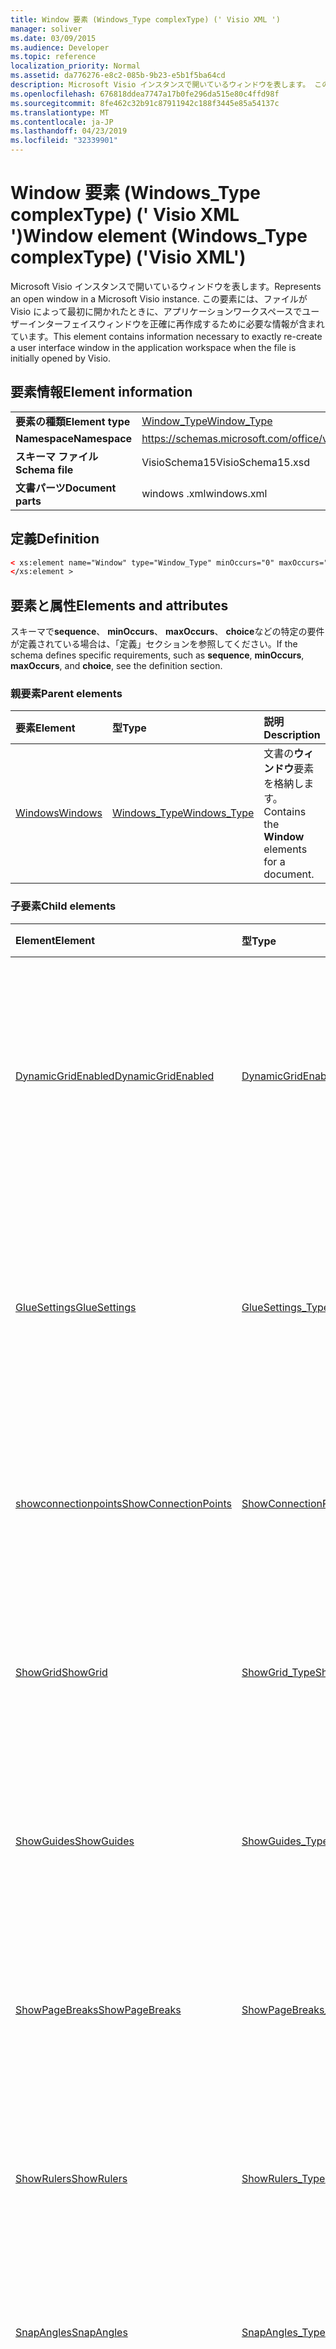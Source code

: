```yaml
---
title: Window 要素 (Windows_Type complexType) (' Visio XML ')
manager: soliver
ms.date: 03/09/2015
ms.audience: Developer
ms.topic: reference
localization_priority: Normal
ms.assetid: da776276-e8c2-085b-9b23-e5b1f5ba64cd
description: Microsoft Visio インスタンスで開いているウィンドウを表します。 この要素には、ファイルが Visio によって最初に開かれたときに、アプリケーションワークスペースでユーザーインターフェイスウィンドウを正確に再作成するために必要な情報が含まれています。
ms.openlocfilehash: 676818ddea7747a17b0fe296da515e80c4ffd98f
ms.sourcegitcommit: 8fe462c32b91c87911942c188f3445e85a54137c
ms.translationtype: MT
ms.contentlocale: ja-JP
ms.lasthandoff: 04/23/2019
ms.locfileid: "32339901"
---
```

# <a name="window-element-windowstype-complextype-visio-xml"></a><span data-ttu-id="e7568-104">Window 要素 (Windows_Type complexType) (' Visio XML ')</span><span class="sxs-lookup"><span data-stu-id="e7568-104">Window element (Windows_Type complexType) ('Visio XML')</span></span>

<span data-ttu-id="e7568-105">Microsoft Visio インスタンスで開いているウィンドウを表します。</span><span class="sxs-lookup"><span data-stu-id="e7568-105">Represents an open window in a Microsoft Visio instance.</span></span> <span data-ttu-id="e7568-106">この要素には、ファイルが Visio によって最初に開かれたときに、アプリケーションワークスペースでユーザーインターフェイスウィンドウを正確に再作成するために必要な情報が含まれています。</span><span class="sxs-lookup"><span data-stu-id="e7568-106">This element contains information necessary to exactly re-create a user interface window in the application workspace when the file is initially opened by Visio.</span></span>
  
## <a name="element-information"></a><span data-ttu-id="e7568-107">要素情報</span><span class="sxs-lookup"><span data-stu-id="e7568-107">Element information</span></span>

|||
|:-----|:-----|
|<span data-ttu-id="e7568-108">**要素の種類**</span><span class="sxs-lookup"><span data-stu-id="e7568-108">**Element type**</span></span> <br/> |[<span data-ttu-id="e7568-109">Window_Type</span><span class="sxs-lookup"><span data-stu-id="e7568-109">Window_Type</span></span>](window_type-complextypevisio-xml.md) <br/> |
|<span data-ttu-id="e7568-110">**Namespace**</span><span class="sxs-lookup"><span data-stu-id="e7568-110">**Namespace**</span></span> <br/> |https://schemas.microsoft.com/office/visio/2012/main  <br/> |
|<span data-ttu-id="e7568-111">**スキーマ ファイル**</span><span class="sxs-lookup"><span data-stu-id="e7568-111">**Schema file**</span></span> <br/> |<span data-ttu-id="e7568-112">VisioSchema15</span><span class="sxs-lookup"><span data-stu-id="e7568-112">VisioSchema15.xsd</span></span>  <br/> |
|<span data-ttu-id="e7568-113">**文書パーツ**</span><span class="sxs-lookup"><span data-stu-id="e7568-113">**Document parts**</span></span> <br/> |<span data-ttu-id="e7568-114">windows .xml</span><span class="sxs-lookup"><span data-stu-id="e7568-114">windows.xml</span></span>  <br/> |
   
## <a name="definition"></a><span data-ttu-id="e7568-115">定義</span><span class="sxs-lookup"><span data-stu-id="e7568-115">Definition</span></span>

```XML
< xs:element name="Window" type="Window_Type" minOccurs="0" maxOccurs="unbounded" >
</xs:element >
```

## <a name="elements-and-attributes"></a><span data-ttu-id="e7568-116">要素と属性</span><span class="sxs-lookup"><span data-stu-id="e7568-116">Elements and attributes</span></span>

<span data-ttu-id="e7568-117">スキーマで**sequence**、 **minOccurs**、 **maxOccurs**、 **choice**などの特定の要件が定義されている場合は、「定義」セクションを参照してください。</span><span class="sxs-lookup"><span data-stu-id="e7568-117">If the schema defines specific requirements, such as **sequence**, **minOccurs**, **maxOccurs**, and **choice**, see the definition section.</span></span> 
  
### <a name="parent-elements"></a><span data-ttu-id="e7568-118">親要素</span><span class="sxs-lookup"><span data-stu-id="e7568-118">Parent elements</span></span>

|<span data-ttu-id="e7568-119">**要素**</span><span class="sxs-lookup"><span data-stu-id="e7568-119">**Element**</span></span>|<span data-ttu-id="e7568-120">**型**</span><span class="sxs-lookup"><span data-stu-id="e7568-120">**Type**</span></span>|<span data-ttu-id="e7568-121">**説明**</span><span class="sxs-lookup"><span data-stu-id="e7568-121">**Description**</span></span>|
|:-----|:-----|:-----|
|[<span data-ttu-id="e7568-122">Windows</span><span class="sxs-lookup"><span data-stu-id="e7568-122">Windows</span></span>](windows-elementvisio-xml.md) <br/> |[<span data-ttu-id="e7568-123">Windows_Type</span><span class="sxs-lookup"><span data-stu-id="e7568-123">Windows_Type</span></span>](windows_type-complextypevisio-xml.md) <br/> |<span data-ttu-id="e7568-124">文書の**ウィンドウ**要素を格納します。</span><span class="sxs-lookup"><span data-stu-id="e7568-124">Contains the **Window** elements for a document.</span></span>  <br/> |
   
### <a name="child-elements"></a><span data-ttu-id="e7568-125">子要素</span><span class="sxs-lookup"><span data-stu-id="e7568-125">Child elements</span></span>

|<span data-ttu-id="e7568-126">**Element**</span><span class="sxs-lookup"><span data-stu-id="e7568-126">**Element**</span></span>|<span data-ttu-id="e7568-127">**型**</span><span class="sxs-lookup"><span data-stu-id="e7568-127">**Type**</span></span>|<span data-ttu-id="e7568-128">**説明**</span><span class="sxs-lookup"><span data-stu-id="e7568-128">**Description**</span></span>|
|:-----|:-----|:-----|
|[<span data-ttu-id="e7568-129">DynamicGridEnabled</span><span class="sxs-lookup"><span data-stu-id="e7568-129">DynamicGridEnabled</span></span>](dynamicgridenabled-element-window_type-complextypevisio-xml.md) <br/> |[<span data-ttu-id="e7568-130">DynamicGridEnabled_Type</span><span class="sxs-lookup"><span data-stu-id="e7568-130">DynamicGridEnabled_Type</span></span>](dynamicgridenabled_type-complextypevisio-xml.md) <br/> |<span data-ttu-id="e7568-131">ドキュメントまたはウィンドウに対して動的グリッド機能を有効にするかどうかを指定します。</span><span class="sxs-lookup"><span data-stu-id="e7568-131">Specifies whether the dynamic grid feature is enabled for a document or window.</span></span>  <br/> |
|[<span data-ttu-id="e7568-132">GlueSettings</span><span class="sxs-lookup"><span data-stu-id="e7568-132">GlueSettings</span></span>](gluesettings-element-window_type-complextypevisio-xml.md) <br/> |[<span data-ttu-id="e7568-133">GlueSettings_Type</span><span class="sxs-lookup"><span data-stu-id="e7568-133">GlueSettings_Type</span></span>](gluesettings_type-complextypevisio-xml.md) <br/> |<span data-ttu-id="e7568-134">図面で接着が有効になっている場合に、図形を接着するオブジェクトを指定します。</span><span class="sxs-lookup"><span data-stu-id="e7568-134">Specifies the objects that shapes glue to when glue is enabled in the document.</span></span>  <br/> |
|[<span data-ttu-id="e7568-135">showconnectionpoints</span><span class="sxs-lookup"><span data-stu-id="e7568-135">ShowConnectionPoints</span></span>](showconnectionpoints-element-window_type-complextypevisio-xml.md) <br/> |[<span data-ttu-id="e7568-136">ShowConnectionPoints_Type</span><span class="sxs-lookup"><span data-stu-id="e7568-136">ShowConnectionPoints_Type</span></span>](showconnectionpoints_type-complextypevisio-xml.md) <br/> |<span data-ttu-id="e7568-137">接続ポイントをウィンドウに表示するかどうかを指定します。</span><span class="sxs-lookup"><span data-stu-id="e7568-137">Specifies whether connection points are shown in a window.</span></span>  <br/> |
|[<span data-ttu-id="e7568-138">ShowGrid</span><span class="sxs-lookup"><span data-stu-id="e7568-138">ShowGrid</span></span>](showgrid-element-window_type-complextypevisio-xml.md) <br/> |[<span data-ttu-id="e7568-139">ShowGrid_Type</span><span class="sxs-lookup"><span data-stu-id="e7568-139">ShowGrid_Type</span></span>](showgrid_type-complextypevisio-xml.md) <br/> |<span data-ttu-id="e7568-140">図面ウィンドウにグリッドを表示するかどうかを指定します。</span><span class="sxs-lookup"><span data-stu-id="e7568-140">Specifies whether a grid is shown in the drawing window.</span></span>  <br/> |
|[<span data-ttu-id="e7568-141">ShowGuides</span><span class="sxs-lookup"><span data-stu-id="e7568-141">ShowGuides</span></span>](showguides-element-window_type-complextypevisio-xml.md) <br/> |[<span data-ttu-id="e7568-142">ShowGuides_Type</span><span class="sxs-lookup"><span data-stu-id="e7568-142">ShowGuides_Type</span></span>](showguides_type-complextypevisio-xml.md) <br/> |<span data-ttu-id="e7568-143">図面ウィンドウにガイドを表示するかどうかを指定します。</span><span class="sxs-lookup"><span data-stu-id="e7568-143">Specifies whether guides are shown in the drawing window.</span></span>  <br/> |
|[<span data-ttu-id="e7568-144">ShowPageBreaks</span><span class="sxs-lookup"><span data-stu-id="e7568-144">ShowPageBreaks</span></span>](showpagebreaks-element-window_type-complextypevisio-xml.md) <br/> |[<span data-ttu-id="e7568-145">ShowPageBreaks_Type</span><span class="sxs-lookup"><span data-stu-id="e7568-145">ShowPageBreaks_Type</span></span>](showpagebreaks_type-complextypevisio-xml.md) <br/> |<span data-ttu-id="e7568-146">ウィンドウに改ページを表示するかどうかを指定します。</span><span class="sxs-lookup"><span data-stu-id="e7568-146">Specifies whether page breaks are shown in a window.</span></span>  <br/> |
|[<span data-ttu-id="e7568-147">ShowRulers</span><span class="sxs-lookup"><span data-stu-id="e7568-147">ShowRulers</span></span>](showrulers-element-window_type-complextypevisio-xml.md) <br/> |[<span data-ttu-id="e7568-148">ShowRulers_Type</span><span class="sxs-lookup"><span data-stu-id="e7568-148">ShowRulers_Type</span></span>](showrulers_type-complextypevisio-xml.md) <br/> |<span data-ttu-id="e7568-149">ルーラーを図面ウィンドウに表示するかどうかを指定します。</span><span class="sxs-lookup"><span data-stu-id="e7568-149">Specifies whether rulers are shown in the drawing window.</span></span>  <br/> |
|[<span data-ttu-id="e7568-150">SnapAngles</span><span class="sxs-lookup"><span data-stu-id="e7568-150">SnapAngles</span></span>](snapangles-element-window_type-complextypevisio-xml.md) <br/> |[<span data-ttu-id="e7568-151">SnapAngles_Type</span><span class="sxs-lookup"><span data-stu-id="e7568-151">SnapAngles_Type</span></span>](snapangles_type-complextypevisio-xml.md) <br/> |<span data-ttu-id="e7568-152">**snapangle**要素のコレクションを格納します。</span><span class="sxs-lookup"><span data-stu-id="e7568-152">Contains a collection of **SnapAngle** elements.</span></span>  <br/> |
|[<span data-ttu-id="e7568-153">SnapExtensions</span><span class="sxs-lookup"><span data-stu-id="e7568-153">SnapExtensions</span></span>](snapextensions-element-window_type-complextypevisio-xml.md) <br/> |[<span data-ttu-id="e7568-154">SnapExtensions_Type</span><span class="sxs-lookup"><span data-stu-id="e7568-154">SnapExtensions_Type</span></span>](snapextensions_type-complextypevisio-xml.md) <br/> |<span data-ttu-id="e7568-155">アクティブウィンドウに対して特定のスナップ延長の設定を有効にするか無効にするかを指定します。</span><span class="sxs-lookup"><span data-stu-id="e7568-155">Specifies whether a specific snap extension setting is enabled or disabled for the active window.</span></span>  <br/> |
|[<span data-ttu-id="e7568-156">SnapSettings</span><span class="sxs-lookup"><span data-stu-id="e7568-156">SnapSettings</span></span>](snapsettings-element-window_type-complextypevisio-xml.md) <br/> |[<span data-ttu-id="e7568-157">SnapSettings_Type</span><span class="sxs-lookup"><span data-stu-id="e7568-157">SnapSettings_Type</span></span>](snapsettings_type-complextypevisio-xml.md) <br/> |<span data-ttu-id="e7568-158">ウィンドウのスナップがアクティブなときに、図形をスナップするオブジェクトを指定します。</span><span class="sxs-lookup"><span data-stu-id="e7568-158">Specifies the objects that shapes snap to when snap is active in the window.</span></span>  <br/> |
|[<span data-ttu-id="e7568-159">StencilGroup</span><span class="sxs-lookup"><span data-stu-id="e7568-159">StencilGroup</span></span>](stencilgroup-element-window_type-complextypevisio-xml.md) <br/> |[<span data-ttu-id="e7568-160">StencilGroup_Type</span><span class="sxs-lookup"><span data-stu-id="e7568-160">StencilGroup_Type</span></span>](stencilgroup_type-complextypevisio-xml.md) <br/> |<span data-ttu-id="e7568-161">ウィンドウがメンバーである、結合されたステンシルウィンドウのグループを指定します。</span><span class="sxs-lookup"><span data-stu-id="e7568-161">Specifies the group of merged stencil windows of which the window is a member.</span></span>  <br/> |
|[<span data-ttu-id="e7568-162">StencilGroupPos</span><span class="sxs-lookup"><span data-stu-id="e7568-162">StencilGroupPos</span></span>](stencilgrouppos-element-window_type-complextypevisio-xml.md) <br/> |[<span data-ttu-id="e7568-163">StencilGroupPos_Type</span><span class="sxs-lookup"><span data-stu-id="e7568-163">StencilGroupPos_Type</span></span>](stencilgrouppos_type-complextypevisio-xml.md) <br/> |<span data-ttu-id="e7568-164">ウィンドウ内のグループ内のステンシルの相対位置を指定する整数型 (integer) の値を格納します。</span><span class="sxs-lookup"><span data-stu-id="e7568-164">Contains an integer that specifies the relative position of a stencil within a group in a window.</span></span>  <br/> |
|[<span data-ttu-id="e7568-165">TabSplitterPos</span><span class="sxs-lookup"><span data-stu-id="e7568-165">TabSplitterPos</span></span>](tabsplitterpos-element-window_type-complextypevisio-xml.md) <br/> |[<span data-ttu-id="e7568-166">TabSplitterPos_Type</span><span class="sxs-lookup"><span data-stu-id="e7568-166">TabSplitterPos_Type</span></span>](tabsplitterpos_type-complextypevisio-xml.md) <br/> |<span data-ttu-id="e7568-167">図面ウィンドウのページタブコントロールの幅を指定します (図面ウィンドウの合計幅に対する比率)。</span><span class="sxs-lookup"><span data-stu-id="e7568-167">Specifies the width of the page tab control of a drawing window (as a fraction of the total width of the drawing window).</span></span>  <br/> |
   
### <a name="attributes"></a><span data-ttu-id="e7568-168">属性</span><span class="sxs-lookup"><span data-stu-id="e7568-168">Attributes</span></span>

|<span data-ttu-id="e7568-169">**属性**</span><span class="sxs-lookup"><span data-stu-id="e7568-169">**Attribute**</span></span>|<span data-ttu-id="e7568-170">**型**</span><span class="sxs-lookup"><span data-stu-id="e7568-170">**Type**</span></span>|<span data-ttu-id="e7568-171">**必須**</span><span class="sxs-lookup"><span data-stu-id="e7568-171">**Required**</span></span>|<span data-ttu-id="e7568-172">**説明**</span><span class="sxs-lookup"><span data-stu-id="e7568-172">**Description**</span></span>|<span data-ttu-id="e7568-173">**可能な値**</span><span class="sxs-lookup"><span data-stu-id="e7568-173">**Possible values**</span></span>|
|:-----|:-----|:-----|:-----|:-----|
|<span data-ttu-id="e7568-174">Container</span><span class="sxs-lookup"><span data-stu-id="e7568-174">Container</span></span>  <br/> |<span data-ttu-id="e7568-175">xsd: アン signedint</span><span class="sxs-lookup"><span data-stu-id="e7568-175">xsd:unsignedInt</span></span>  <br/> |<span data-ttu-id="e7568-176">省略可能</span><span class="sxs-lookup"><span data-stu-id="e7568-176">optional</span></span>  <br/> |<span data-ttu-id="e7568-177">コンテナーの ID: Page、Sheet、または Master。</span><span class="sxs-lookup"><span data-stu-id="e7568-177">ID of container: Page, Sheet, or Master.</span></span> <span data-ttu-id="e7568-178">**ContainerType**が指定されている場合にのみ、関連する必要があります。</span><span class="sxs-lookup"><span data-stu-id="e7568-178">Only relevant and necessary if **ContainerType** is specified.</span></span>  <br/> |<span data-ttu-id="e7568-179">xsd:/signedint 型の値。</span><span class="sxs-lookup"><span data-stu-id="e7568-179">Values of the xsd:unsignedInt type.</span></span>  <br/> |
|<span data-ttu-id="e7568-180">ContainerType</span><span class="sxs-lookup"><span data-stu-id="e7568-180">ContainerType</span></span>  <br/> |<span data-ttu-id="e7568-181">xsd: token</span><span class="sxs-lookup"><span data-stu-id="e7568-181">xsd:token</span></span>  <br/> |<span data-ttu-id="e7568-182">省略可能</span><span class="sxs-lookup"><span data-stu-id="e7568-182">optional</span></span>  <br/> |<span data-ttu-id="e7568-183">次の値のいずれかを指定できます: ドキュメント、ページ、またはマスター。</span><span class="sxs-lookup"><span data-stu-id="e7568-183">May be one of the following values: Document, Page, or Master.</span></span> <span data-ttu-id="e7568-184">**WindowType**が Drawing または Sheet として指定されている場合にのみ関連します。</span><span class="sxs-lookup"><span data-stu-id="e7568-184">Only relevant when **WindowType** is specified as Drawing or Sheet.</span></span>  <br/> |<span data-ttu-id="e7568-185">xsd: token 型の値。</span><span class="sxs-lookup"><span data-stu-id="e7568-185">Values of the xsd:token type.</span></span>  <br/> |
|<span data-ttu-id="e7568-186">Document</span><span class="sxs-lookup"><span data-stu-id="e7568-186">Document</span></span>  <br/> |<span data-ttu-id="e7568-187">xsd: string</span><span class="sxs-lookup"><span data-stu-id="e7568-187">xsd:string</span></span>  <br/> |<span data-ttu-id="e7568-188">省略可能</span><span class="sxs-lookup"><span data-stu-id="e7568-188">optional</span></span>  <br/> |<span data-ttu-id="e7568-189">このウィンドウに表示される文書のファイルパスを示します。</span><span class="sxs-lookup"><span data-stu-id="e7568-189">File path of the document displayed in this window.</span></span>  <br/> |<span data-ttu-id="e7568-190">xsd: string 型の値。</span><span class="sxs-lookup"><span data-stu-id="e7568-190">Values of the xsd:string type.</span></span>  <br/> |
|<span data-ttu-id="e7568-191">ID</span><span class="sxs-lookup"><span data-stu-id="e7568-191">ID</span></span>  <br/> |<span data-ttu-id="e7568-192">xsd: アン signedint</span><span class="sxs-lookup"><span data-stu-id="e7568-192">xsd:unsignedInt</span></span>  <br/> |<span data-ttu-id="e7568-193">必須</span><span class="sxs-lookup"><span data-stu-id="e7568-193">required</span></span>  <br/> |<span data-ttu-id="e7568-194">親要素内の要素の一意の ID。</span><span class="sxs-lookup"><span data-stu-id="e7568-194">The unique ID of the element within its parent element.</span></span>  <br/> |<span data-ttu-id="e7568-195">xsd:/signedint 型の値。</span><span class="sxs-lookup"><span data-stu-id="e7568-195">Values of the xsd:unsignedInt type.</span></span>  <br/> |
|<span data-ttu-id="e7568-196">Master</span><span class="sxs-lookup"><span data-stu-id="e7568-196">Master</span></span>  <br/> |<span data-ttu-id="e7568-197">xsd: アン signedint</span><span class="sxs-lookup"><span data-stu-id="e7568-197">xsd:unsignedInt</span></span>  <br/> |<span data-ttu-id="e7568-198">省略可能</span><span class="sxs-lookup"><span data-stu-id="e7568-198">optional</span></span>  <br/> |<span data-ttu-id="e7568-199">このウィンドウにマスターシェイプが表示されている場合は、マスター ID。</span><span class="sxs-lookup"><span data-stu-id="e7568-199">Master ID if this window is displaying a master.</span></span>  <br/> |<span data-ttu-id="e7568-200">xsd:/signedint 型の値。</span><span class="sxs-lookup"><span data-stu-id="e7568-200">Values of the xsd:unsignedInt type.</span></span>  <br/> |
|<span data-ttu-id="e7568-201">ページ</span><span class="sxs-lookup"><span data-stu-id="e7568-201">Page</span></span>  <br/> |<span data-ttu-id="e7568-202">xsd: アン signedint</span><span class="sxs-lookup"><span data-stu-id="e7568-202">xsd:unsignedInt</span></span>  <br/> |<span data-ttu-id="e7568-203">省略可能</span><span class="sxs-lookup"><span data-stu-id="e7568-203">optional</span></span>  <br/> |<span data-ttu-id="e7568-204">このウィンドウにページが表示されている場合のページ ID。</span><span class="sxs-lookup"><span data-stu-id="e7568-204">Page ID if this window is displaying a page.</span></span> <span data-ttu-id="e7568-205">**WindowType**が Drawing として指定されており、 **ContainerType**が Page として指定されている場合にのみ関連します。</span><span class="sxs-lookup"><span data-stu-id="e7568-205">Relevant only when **WindowType** is specified as Drawing and **ContainerType** is specified as Page.</span></span>  <br/> |<span data-ttu-id="e7568-206">xsd:/signedint 型の値。</span><span class="sxs-lookup"><span data-stu-id="e7568-206">Values of the xsd:unsignedInt type.</span></span>  <br/> |
|<span data-ttu-id="e7568-207">ParentWindow</span><span class="sxs-lookup"><span data-stu-id="e7568-207">ParentWindow</span></span>  <br/> |<span data-ttu-id="e7568-208">xsd: アン signedint</span><span class="sxs-lookup"><span data-stu-id="e7568-208">xsd:unsignedInt</span></span>  <br/> |<span data-ttu-id="e7568-209">省略可能</span><span class="sxs-lookup"><span data-stu-id="e7568-209">optional</span></span>  <br/> |<span data-ttu-id="e7568-210">このステンシルウィンドウが含まれているウィンドウの ID です。</span><span class="sxs-lookup"><span data-stu-id="e7568-210">ID of window in which this stencil window is contained.</span></span> <span data-ttu-id="e7568-211">**WindowType**がステンシルとして指定されている場合にのみ関連します。</span><span class="sxs-lookup"><span data-stu-id="e7568-211">Relevant only when **WindowType** is specified as Stencil.</span></span>  <br/> |<span data-ttu-id="e7568-212">xsd:/signedint 型の値。</span><span class="sxs-lookup"><span data-stu-id="e7568-212">Values of the xsd:unsignedInt type.</span></span>  <br/> |
|<span data-ttu-id="e7568-213">該当</span><span class="sxs-lookup"><span data-stu-id="e7568-213">ReadOnly</span></span>  <br/> |<span data-ttu-id="e7568-214">xsd: boolean</span><span class="sxs-lookup"><span data-stu-id="e7568-214">xsd:boolean</span></span>  <br/> |<span data-ttu-id="e7568-215">省略可能</span><span class="sxs-lookup"><span data-stu-id="e7568-215">optional</span></span>  <br/> |<span data-ttu-id="e7568-216">このステンシルが図面ステンシルではない場合は、読み取り専用フラグです。</span><span class="sxs-lookup"><span data-stu-id="e7568-216">Read-only flag if this stencil is not a document stencil.</span></span>  <br/> |<span data-ttu-id="e7568-217">xsd: boolean 型の値。</span><span class="sxs-lookup"><span data-stu-id="e7568-217">Values of the xsd:boolean type.</span></span>  <br/> |
|<span data-ttu-id="e7568-218">Sheet</span><span class="sxs-lookup"><span data-stu-id="e7568-218">Sheet</span></span>  <br/> |<span data-ttu-id="e7568-219">xsd: アン signedint</span><span class="sxs-lookup"><span data-stu-id="e7568-219">xsd:unsignedInt</span></span>  <br/> |<span data-ttu-id="e7568-220">省略可能</span><span class="sxs-lookup"><span data-stu-id="e7568-220">optional</span></span>  <br/> |<span data-ttu-id="e7568-221">コンテナー内のシートの ID。</span><span class="sxs-lookup"><span data-stu-id="e7568-221">ID of sheet in container.</span></span> <span data-ttu-id="e7568-222">Container が Sheet として指定されている場合にのみ関連します。</span><span class="sxs-lookup"><span data-stu-id="e7568-222">Relevant only when Container is specified as Sheet.</span></span>  <br/> |<span data-ttu-id="e7568-223">xsd:/signedint 型の値。</span><span class="sxs-lookup"><span data-stu-id="e7568-223">Values of the xsd:unsignedInt type.</span></span>  <br/> |
|<span data-ttu-id="e7568-224">ViewCenterX</span><span class="sxs-lookup"><span data-stu-id="e7568-224">ViewCenterX</span></span>  <br/> |<span data-ttu-id="e7568-225">xsd: double</span><span class="sxs-lookup"><span data-stu-id="e7568-225">xsd:double</span></span>  <br/> |<span data-ttu-id="e7568-226">省略可能</span><span class="sxs-lookup"><span data-stu-id="e7568-226">optional</span></span>  <br/> |<span data-ttu-id="e7568-227">**ViewCenterX**および**viewcenter y**では、最初に開いたときに新しいビュー (ウィンドウ) が想定するページ上の中心点を指定します。</span><span class="sxs-lookup"><span data-stu-id="e7568-227">**ViewCenterX** and **ViewCenterY** specify a center point on a page that a new view (window) assumes when it is opened initially.</span></span>  <br/> |<span data-ttu-id="e7568-228">xsd: double 型の値。</span><span class="sxs-lookup"><span data-stu-id="e7568-228">Values of the xsd:double type.</span></span>  <br/> |
|<span data-ttu-id="e7568-229">view中央 y</span><span class="sxs-lookup"><span data-stu-id="e7568-229">ViewCenterY</span></span>  <br/> |<span data-ttu-id="e7568-230">xsd: double</span><span class="sxs-lookup"><span data-stu-id="e7568-230">xsd:double</span></span>  <br/> |<span data-ttu-id="e7568-231">省略可能</span><span class="sxs-lookup"><span data-stu-id="e7568-231">optional</span></span>  <br/> |<span data-ttu-id="e7568-232">**ViewCenterX**および**viewcenter y**では、最初に開いたときに新しいビュー (ウィンドウ) が想定するページ上の中心点を指定します。</span><span class="sxs-lookup"><span data-stu-id="e7568-232">**ViewCenterX** and **ViewCenterY** specify a center point on a page that a new view (window) assumes when it is opened initially.</span></span>  <br/> |<span data-ttu-id="e7568-233">xsd: double 型の値。</span><span class="sxs-lookup"><span data-stu-id="e7568-233">Values of the xsd:double type.</span></span>  <br/> |
|<span data-ttu-id="e7568-234">viewscale</span><span class="sxs-lookup"><span data-stu-id="e7568-234">ViewScale</span></span>  <br/> |<span data-ttu-id="e7568-235">xsd: double</span><span class="sxs-lookup"><span data-stu-id="e7568-235">xsd:double</span></span>  <br/> |<span data-ttu-id="e7568-236">省略可能</span><span class="sxs-lookup"><span data-stu-id="e7568-236">optional</span></span>  <br/> |<span data-ttu-id="e7568-237">ページの新しいビュー (ウィンドウ) を開くときに使用する既定の拡大率を設定します。</span><span class="sxs-lookup"><span data-stu-id="e7568-237">The default magnification factor to use when a new view (window) of the page is opened.</span></span> <span data-ttu-id="e7568-238">たとえば、1 = 100% のようにします。1.5 = 150% など。</span><span class="sxs-lookup"><span data-stu-id="e7568-238">For example, 1 = 100%; 1.5 = 150%, and so on.</span></span>  <br/> |<span data-ttu-id="e7568-239">xsd: double 型の値。</span><span class="sxs-lookup"><span data-stu-id="e7568-239">Values of the xsd:double type.</span></span>  <br/> |
|<span data-ttu-id="e7568-240">WindowHeight</span><span class="sxs-lookup"><span data-stu-id="e7568-240">WindowHeight</span></span>  <br/> |<span data-ttu-id="e7568-241">xsd: アン signedint</span><span class="sxs-lookup"><span data-stu-id="e7568-241">xsd:unsignedInt</span></span>  <br/> |<span data-ttu-id="e7568-242">省略可能</span><span class="sxs-lookup"><span data-stu-id="e7568-242">optional</span></span>  <br/> |<span data-ttu-id="e7568-243">ウィンドウの四角形の高さを示します。</span><span class="sxs-lookup"><span data-stu-id="e7568-243">Height of the window rectangle.</span></span>  <br/> |<span data-ttu-id="e7568-244">xsd:/signedint 型の値。</span><span class="sxs-lookup"><span data-stu-id="e7568-244">Values of the xsd:unsignedInt type.</span></span>  <br/> |
|<span data-ttu-id="e7568-245">WindowLeft</span><span class="sxs-lookup"><span data-stu-id="e7568-245">WindowLeft</span></span>  <br/> |<span data-ttu-id="e7568-246">xsd: short</span><span class="sxs-lookup"><span data-stu-id="e7568-246">xsd:short</span></span>  <br/> |<span data-ttu-id="e7568-247">省略可能</span><span class="sxs-lookup"><span data-stu-id="e7568-247">optional</span></span>  <br/> |<span data-ttu-id="e7568-248">ウィンドウの四角形の左端の座標を示します。</span><span class="sxs-lookup"><span data-stu-id="e7568-248">Left coordinate of the window rectangle.</span></span>  <br/> |<span data-ttu-id="e7568-249">xsd: short 型の値。</span><span class="sxs-lookup"><span data-stu-id="e7568-249">Values of the xsd:short type.</span></span>  <br/> |
|<span data-ttu-id="e7568-250">WindowState</span><span class="sxs-lookup"><span data-stu-id="e7568-250">WindowState</span></span>  <br/> |<span data-ttu-id="e7568-251">xsd: アン signedint</span><span class="sxs-lookup"><span data-stu-id="e7568-251">xsd:unsignedInt</span></span>  <br/> |<span data-ttu-id="e7568-252">省略可能</span><span class="sxs-lookup"><span data-stu-id="e7568-252">optional</span></span>  <br/> |<span data-ttu-id="e7568-253">ビットフラグを指定する整数。</span><span class="sxs-lookup"><span data-stu-id="e7568-253">An integer specifying bit flags.</span></span>  <br/> |<span data-ttu-id="e7568-254">xsd:/signedint 型の値。</span><span class="sxs-lookup"><span data-stu-id="e7568-254">Values of the xsd:unsignedInt type.</span></span>  <br/> |
|<span data-ttu-id="e7568-255">WindowTop</span><span class="sxs-lookup"><span data-stu-id="e7568-255">WindowTop</span></span>  <br/> |<span data-ttu-id="e7568-256">xsd: short</span><span class="sxs-lookup"><span data-stu-id="e7568-256">xsd:short</span></span>  <br/> |<span data-ttu-id="e7568-257">省略可能</span><span class="sxs-lookup"><span data-stu-id="e7568-257">optional</span></span>  <br/> |<span data-ttu-id="e7568-258">ウィンドウの四角形の上端の座標です。</span><span class="sxs-lookup"><span data-stu-id="e7568-258">Top coordinate of the window rectangle.</span></span>  <br/> |<span data-ttu-id="e7568-259">xsd: short 型の値。</span><span class="sxs-lookup"><span data-stu-id="e7568-259">Values of the xsd:short type.</span></span>  <br/> |
|<span data-ttu-id="e7568-260">WindowType</span><span class="sxs-lookup"><span data-stu-id="e7568-260">WindowType</span></span>  <br/> |<span data-ttu-id="e7568-261">xsd: token</span><span class="sxs-lookup"><span data-stu-id="e7568-261">xsd:token</span></span>  <br/> |<span data-ttu-id="e7568-262">必須</span><span class="sxs-lookup"><span data-stu-id="e7568-262">required</span></span>  <br/> |<span data-ttu-id="e7568-263">次のいずれかの列挙値。図面、シート、ステンシル、アイコン。</span><span class="sxs-lookup"><span data-stu-id="e7568-263">An enumerated value that may be one of the following: Drawing, Sheet, Stencil, or Icon.</span></span>  <br/> |<span data-ttu-id="e7568-264">xsd: token 型の値。</span><span class="sxs-lookup"><span data-stu-id="e7568-264">Values of the xsd:token type.</span></span>  <br/> |
|<span data-ttu-id="e7568-265">WindowWidth</span><span class="sxs-lookup"><span data-stu-id="e7568-265">WindowWidth</span></span>  <br/> |<span data-ttu-id="e7568-266">xsd: アン signedint</span><span class="sxs-lookup"><span data-stu-id="e7568-266">xsd:unsignedInt</span></span>  <br/> |<span data-ttu-id="e7568-267">省略可能</span><span class="sxs-lookup"><span data-stu-id="e7568-267">optional</span></span>  <br/> |<span data-ttu-id="e7568-268">ウィンドウの四角形の幅を示します。</span><span class="sxs-lookup"><span data-stu-id="e7568-268">Width of the window rectangle.</span></span>  <br/> |<span data-ttu-id="e7568-269">xsd:/signedint 型の値。</span><span class="sxs-lookup"><span data-stu-id="e7568-269">Values of the xsd:unsignedInt type.</span></span>  <br/> |
   

